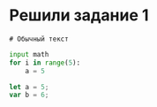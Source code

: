 # Решили задание 1
```
# Обычный текст
```
```python
input math
for i in range(5):
    a = 5
```
```javascript
let a = 5;
var b = 6;
```